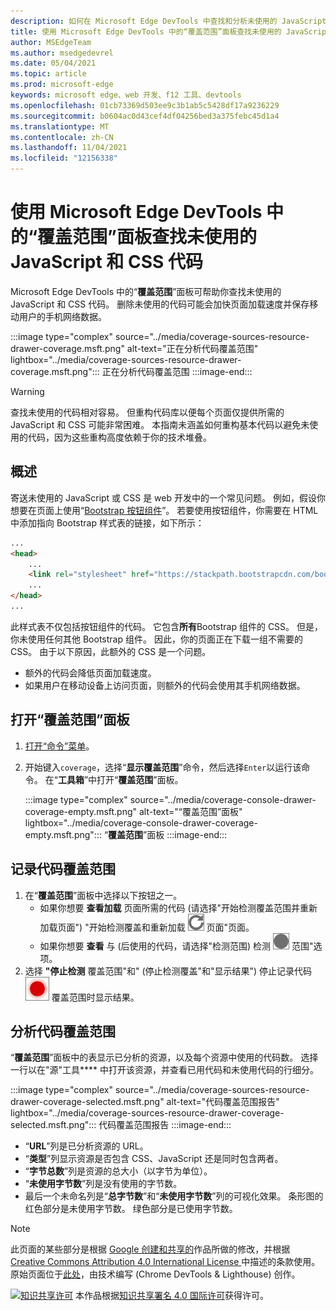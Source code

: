 ```yaml
---
description: 如何在 Microsoft Edge DevTools 中查找和分析未使用的 JavaScript 和 CSS 代码。
title: 使用 Microsoft Edge DevTools 中的“覆盖范围”面板查找未使用的 JavaScript 和 CSS 代码
author: MSEdgeTeam
ms.author: msedgedevrel
ms.date: 05/04/2021
ms.topic: article
ms.prod: microsoft-edge
keywords: microsoft edge、web 开发、f12 工具、devtools
ms.openlocfilehash: 01cb73369d503ee9c3b1ab5c5428df17a9236229
ms.sourcegitcommit: b0604ac0d43cef4df04256bed3a375febc45d1a4
ms.translationtype: MT
ms.contentlocale: zh-CN
ms.lasthandoff: 11/04/2021
ms.locfileid: "12156338"
---
```

<!-- Copyright Kayce Basques

   Licensed under the Apache License, Version 2.0 (the "License");
   you may not use this file except in compliance with the License.
   You may obtain a copy of the License at

       https://www.apache.org/licenses/LICENSE-2.0

   Unless required by applicable law or agreed to in writing, software
   distributed under the License is distributed on an "AS IS" BASIS,
   WITHOUT WARRANTIES OR CONDITIONS OF ANY KIND, either express or implied.
   See the License for the specific language governing permissions and
   limitations under the License.  -->
# <a name="find-unused-javascript-and-css-code-with-the-coverage-panel-in-microsoft-edge-devtools"></a>使用 Microsoft Edge DevTools 中的“覆盖范围”面板查找未使用的 JavaScript 和 CSS 代码

Microsoft Edge DevTools 中的“**覆盖范围**”面板可帮助你查找未使用的 JavaScript 和 CSS 代码。  删除未使用的代码可能会加快页面加载速度并保存移动用户的手机网络数据。

:::image type="complex" source="../media/coverage-sources-resource-drawer-coverage.msft.png" alt-text="正在分析代码覆盖范围" lightbox="../media/coverage-sources-resource-drawer-coverage.msft.png":::
   正在分析代码覆盖范围
:::image-end:::

> [!WARNING]
> 查找未使用的代码相对容易。  但重构代码库以便每个页面仅提供所需的 JavaScript 和 CSS 可能非常困难。  本指南未涵盖如何重构基本代码以避免未使用的代码，因为这些重构高度依赖于你的技术堆叠。


<!-- ====================================================================== -->
## <a name="overview"></a>概述

寄送未使用的 JavaScript 或 CSS 是 web 开发中的一个常见问题。  例如，假设你想要在页面上使用“[Bootstrap 按钮组件](https://getbootstrap.com/docs/4.3/components/buttons)”。  若要使用按钮组件，你需要在 HTML 中添加指向 Bootstrap 样式表的链接，如下所示：

```html
...
<head>
    ...
    <link rel="stylesheet" href="https://stackpath.bootstrapcdn.com/bootstrap/4.3.1/css/bootstrap.min.css" integrity="sha384-ggOyR0iXCbMQv3Xipma34MD+dH/1fQ784/j6cY/iJTQUOhcWr7x9JvoRxT2MZw1T" crossorigin="anonymous">
    ...
</head>
...
```

此样式表不仅包括按钮组件的代码。  它包含**所有**Bootstrap 组件的 CSS。  但是，你未使用任何其他 Bootstrap 组件。  因此，你的页面正在下载一组不需要的 CSS。  由于以下原因，此额外的 CSS 是一个问题。

*   额外的代码会降低页面加载速度。  <!--Navigate to [Render-Blocking CSS][render].  -->
*   如果用户在移动设备上访问页面，则额外的代码会使用其手机网络数据。

<!--[render]: /web/fundamentals/performance/critical-rendering-path/render-blocking-css  -->


<!-- ====================================================================== -->
## <a name="open-the-coverage-panel"></a>打开“覆盖范围”面板

1.  [打开“命令”菜单](../command-menu/index.md)。
1.  开始键入`coverage`，选择“**显示覆盖范围**”命令，然后选择`Enter`以运行该命令。  在“**工具箱**”中打开“**覆盖范围**”面板。

    :::image type="complex" source="../media/coverage-console-drawer-coverage-empty.msft.png" alt-text="“覆盖范围”面板" lightbox="../media/coverage-console-drawer-coverage-empty.msft.png":::
       “**覆盖范围**”面板
    :::image-end:::


<!-- ====================================================================== -->
## <a name="record-code-coverage"></a>记录代码覆盖范围

1.  在“**覆盖范围**”面板中选择以下按钮之一。
    *   如果你想要 **查看加载** 页面所需的代码 (请选择"开始检测覆盖范围并重新加载页面") "开始检测覆盖和重新加载 ![ ](../media/reload-icon.msft.png) 页面"页面。
    *   如果你想要 **查看** 与 (后使用的代码，请选择"检测范围) 检测 ![ ](../media/record-icon.msft.png) 范围"选项。
1.  选择 **"停止检测** 覆盖范围"和" (停止检测覆盖"和"显示结果") 停止记录代码 ![ ](../media/stop-icon.msft.png) 覆盖范围时显示结果。


<!-- ====================================================================== -->
## <a name="analyze-code-coverage"></a>分析代码覆盖范围

“**覆盖范围**”面板中的表显示已分析的资源，以及每个资源中使用的代码数。  选择一行以在"源"工具**** 中打开该资源，并查看已用代码和未使用代码的行细分。

:::image type="complex" source="../media/coverage-sources-resource-drawer-coverage-selected.msft.png" alt-text="代码覆盖范围报告" lightbox="../media/coverage-sources-resource-drawer-coverage-selected.msft.png":::
   代码覆盖范围报告
:::image-end:::

*   “**URL**”列是已分析资源的 URL。
*   “**类型**”列显示资源是否包含 CSS、JavaScript 还是同时包含两者。
*   “**字节总数**”列是资源的总大小（以字节为单位）。
*   “**未使用字节数**”列是没有使用的字节数。
*   最后一个未命名列是“**总字节数**”和“**未使用字节数**”列的可视化效果。  条形图的红色部分是未使用字节数。  绿色部分是已使用字节数。


<!-- ====================================================================== -->




> [!NOTE]
> 此页面的某些部分是根据 [Google 创建和共享的](https://developers.google.com/terms/site-policies)作品所做的修改，并根据[ Creative Commons Attribution 4.0 International License ](https://creativecommons.org/licenses/by/4.0)中描述的条款使用。
> 原始页面位于[此处](https://developers.google.com/web/tools/chrome-devtools/coverage/index)，由技术编写 (Chrome DevTools \& Lighthouse) 创作。 [](https://developers.google.com/web/resources/contributors#kayce-basques)

[![知识共享许可](https://i.creativecommons.org/l/by/4.0/88x31.png)](https://creativecommons.org/licenses/by/4.0) 本作品根据[知识共享署名 4.0 国际许可](https://creativecommons.org/licenses/by/4.0)获得许可。
